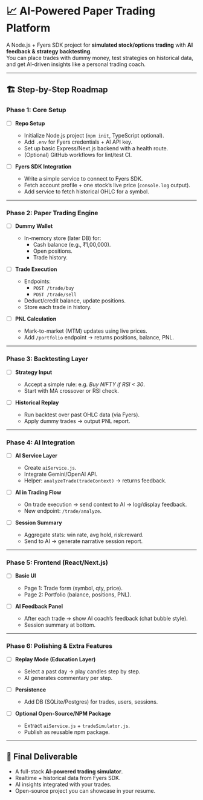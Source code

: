 # 📈 AI-Powered Paper Trading Platform

A Node.js + Fyers SDK project for **simulated stock/options trading** with **AI feedback & strategy backtesting**.  
You can place trades with dummy money, test strategies on historical data, and get AI-driven insights like a personal trading coach.  

---

## 🏗️ Step-by-Step Roadmap

### Phase 1: Core Setup
- [ ] **Repo Setup**
  - Initialize Node.js project (`npm init`, TypeScript optional).
  - Add `.env` for Fyers credentials + AI API key.
  - Set up basic Express/Next.js backend with a health route.
  - (Optional) GitHub workflows for lint/test CI.

- [ ] **Fyers SDK Integration**
  - Write a simple service to connect to Fyers SDK.
  - Fetch account profile + one stock’s live price (`console.log` output).
  - Add service to fetch historical OHLC for a symbol.

---

### Phase 2: Paper Trading Engine
- [ ] **Dummy Wallet**
  - In-memory store (later DB) for:
    - Cash balance (e.g., ₹1,00,000).
    - Open positions.
    - Trade history.

- [ ] **Trade Execution**
  - Endpoints:
    - `POST /trade/buy`
    - `POST /trade/sell`
  - Deduct/credit balance, update positions.
  - Store each trade in history.

- [ ] **PNL Calculation**
  - Mark-to-market (MTM) updates using live prices.
  - Add `/portfolio` endpoint → returns positions, balance, PNL.

---

### Phase 3: Backtesting Layer
- [ ] **Strategy Input**
  - Accept a simple rule: e.g. _Buy NIFTY if RSI < 30_.
  - Start with MA crossover or RSI check.

- [ ] **Historical Replay**
  - Run backtest over past OHLC data (via Fyers).
  - Apply dummy trades → output PNL report.

---

### Phase 4: AI Integration
- [ ] **AI Service Layer**
  - Create `aiService.js`.
  - Integrate Gemini/OpenAI API.
  - Helper: `analyzeTrade(tradeContext)` → returns feedback.

- [ ] **AI in Trading Flow**
  - On trade execution → send context to AI → log/display feedback.
  - New endpoint: `/trade/analyze`.

- [ ] **Session Summary**
  - Aggregate stats: win rate, avg hold, risk:reward.
  - Send to AI → generate narrative session report.

---

### Phase 5: Frontend (React/Next.js)
- [ ] **Basic UI**
  - Page 1: Trade form (symbol, qty, price).
  - Page 2: Portfolio (balance, positions, PNL).

- [ ] **AI Feedback Panel**
  - After each trade → show AI coach’s feedback (chat bubble style).
  - Session summary at bottom.

---

### Phase 6: Polishing & Extra Features
- [ ] **Replay Mode (Education Layer)**
  - Select a past day → play candles step by step.
  - AI generates commentary per step.

- [ ] **Persistence**
  - Add DB (SQLite/Postgres) for trades, users, sessions.

- [ ] **Optional Open-Source/NPM Package**
  - Extract `aiService.js` + `tradeSimulator.js`.
  - Publish as reusable npm package.

---

## 🚀 Final Deliverable
- A full-stack **AI-powered trading simulator**.
- Realtime + historical data from Fyers SDK.
- AI insights integrated with your trades.
- Open-source project you can showcase in your resume.
